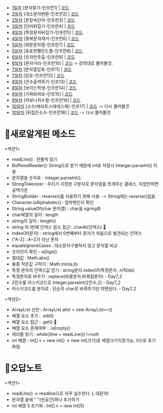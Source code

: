 * [1일차](Day1) [문자찾기-인프런1] | [코드](/2301/Day01.java) 
* [2일차](Day2_1) [대소문자변환-인프런2] | [코드](/2301/Day02_1.java) 
* [2일차](Day2_2) [문장속단어-인프런3] | [코드](/2301/Day02_2.java) 
* [3일차](Day3) [단어뒤집기-인프런4] | [코드](/2301/Day03.java) 
* [4일차](Day4_1) [특정문자뒤집기-인프런5] | [코드](/2301/Day04_1) 
* [4일차](Day4_2) [중복문자제거-인프런6] | [코드](/2301/Day04_2) 
* [5일차](Day5_1) [회문문자열-인프런7] | [코드](/2301/Day05_1) 
* [5일차](Day5_2) [유효한팰린드롬-인프런8] | [코드](/2301/Day05_2) 
* [6일차](Day6_1) [숫자만추출-인프런9] | [코드](/2301/Day06_1) 
* [6일차](Day6_2) [문자거리-인프런10] | [코드](/2301/Day06_2)-> 강의대로 풀어볼것.
* [7일차](Day7_1) [문자열압축-인프11] | [코드](/2301/Day07_1) 
* [7일차](Day7_2) [암호-인프런12] | [코드](/2301/Day07_2)
* [8일차](Day8_1) [큰수출력하기-인프13] | [코드](/2301/Day08_1) 
* [8일차](Day8_2) [보이는학생-인프런14] | [코드](/2301/Day08_2)
* [9일차](Day9_1) [가위바위보-인프15] | [코드](/2301/Day09_1) 
* [9일차](Day9_2) [피보나치수열-인프런16] | [코드](/2301/Day09_2)
* [10일차](Day10_1) [소수(에라토스테네스체)-인프17] | [코드](/2301/Day10_1) -> 다시 풀어볼것
* [10일차](Day10_2) [뒤집은소수-인프런18] | [코드](/2301/Day10_2) -> 다시 풀어볼것

# 🍭새로알게된 메소드
<섹션1>
* readLine() : 한줄씩 읽기
* BufferedReader는 String으로 받기 때문에 int로 저장시 Interger.parseInt() 이용
* 문자열을 숫자로 - Integer.parseInt();
* StringTokenizer : 우리가 지정한 구분자로 문자열을 쪼개주는 클래스. 지정안하면 공백기준
* StringBuilder : reverse()를 사용하기 위해 사용. -> String에는 reverse()없음
* Character.isAlphabetic() : 알파벳인지 확인
* String.valueOf(char 문자열) : char을 sgring화
* char배열의 길이 : length
* string의 길이 : length()
* string 의 i번째 인덱스 원소 접근: .charAt(인덱스) 🌟
* indexOf(문자) : string에서 0번째부터 문자가 처음으로 발견되는 인덱스
* [^A-Z] : A~Z가 아닌 문자
* equalsIgnoreCases : 대소문자구별하지 않고 문자열 비교
* 숫자인지 확인 - isDigit()
* 절대값 : Math.abs()
* 둘중 작은값 구하기 : Math.min(a,b)
* 특정 문자의 인덱스값 얻기 : string문자.indexOf(특정문자, 시작idx)
* 특정문자로 바꾸기 : replace(바꿀문자,바꿔질문자) - Day7_2
* 2진수를 아스키코드로 Integer.parseInt(2진수,2) - Day7_2
* 아스키코드를 문자로 : 단순히 char로 바꿔주기만 하면된다. - Day7_2

<섹션2>
* ArrayList 선언 :  ArrayList<Integer> alist = new ArrayList<>()
* 배열 요소 추가 : .add()
* 배열 요소 접근 : .get() 🌟
* 배열 요소 존재여부 : .isEmpty()
* 여러줄 읽기 : while((line = readLine()) !=null)
* int 배열 : int[] v = new int[] -> new int[크기]로 배열크기지정가능, 0으로 초기화됨. 

# 🐳오답노트
<섹션1>
* readLine() -> readline으로 자꾸 실수한다. L 대문자!
* 문자열 끝에 " "(빈공간)하나 추가하기 
* int 배열 5 초기화 : Int[] v = new Int[5]
